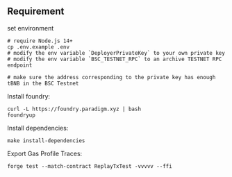 ## Requirement

set environment
```shell
# require Node.js 14+
cp .env.example .env
# modify the env variable `DeployerPrivateKey` to your own private key
# modify the env variable `BSC_TESTNET_RPC` to an archive TESTNET RPC endpoint

# make sure the address corresponding to the private key has enough tBNB in the BSC Testnet
```

Install foundry:
```shell script
curl -L https://foundry.paradigm.xyz | bash
foundryup
```

Install dependencies:
```shell
make install-dependencies
```

Export Gas Profile Traces:
```shell
forge test --match-contract ReplayTxTest -vvvvv --ffi
```

